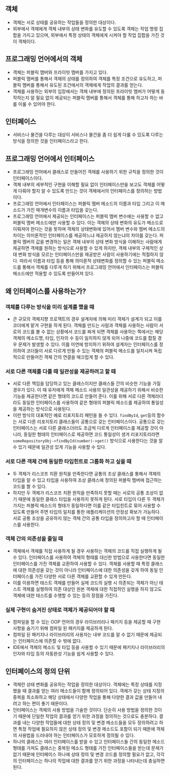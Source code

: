 ## 객체
- 객체는 서로 상태를 공유하는 작업들을 정의한 대상이다.
- 외부에서 객체에게 객체 내부의 상태 변화를 유도할 수 있도록 객체는 작업 명령 집합을 가지고 있으며, 외부에서 특정 상태의 객체에게 시켜야 할 작업 집합을 가진 것이 객체이다.

## 프로그래밍 언어에서의 객체
- 객체는 퍼블릭 맴버와 프라이빗 멤버를 가지고 있다.
- 퍼블릭 멤버를 통해서 객체의 상태를 정의하여 객체를 특정 조건으로 유도하고, 퍼블릭 멤버를 통해서 유도된 조건에서의 객체에게 작업의 결과를 얻는다.
- 객체를 사용하는 외부의 입장에서는 객체 내부에 정의된 프라이빗 멤버가 어떻게 동작하는지 알 필요 없이 제공되는 퍼블릭 멤버를 통해서 객체를 통해 하고자 하는 바를 이룰 수 있어야 한다.

## 인터페이스
- 서비스나 물건을 다루는 대상이 서비스나 물건을 좀 더 쉽게 다룰 수 있도록 다루는 방식을 정의한 것을 인터페이스라고 한다.

## 프로그래밍 언어에서 인터페이스
- 프로그래밍 언어에서 클래스로 만들어진 객체를 사용하기 위한 규칙을 정의한 것이 인터페이스이다.
- 객체 내부의 세부적인 구현을 이해할 필요 없이 인터페이스만을 보고도 객체를 어떻게 다뤄야 할지 알 수 있도록 만드는 것이 객체에서의 인터페이스를 정의하는 방법이다.
- 프로그래밍 언어에서 인터페이스는 퍼블릭 멤버 메소드의 이름과 타입 그리고 이 메소드가 가진 매개변수의 이름과 타입을 갖는다.
- 프로그래밍 언어에서 제공되는 인터페이스는 퍼블릭 멤버 변수에는 사용할 수 없고 퍼블릭 멤버 메소드에만 사용할 수 있다. 이는 객체의 상태 변화의 유도가 메소드로 이뤄져야 한다는 것을 뜻하며 객체의 상태변화에 있어서 멤버 변수와 멤버 메소드의 차이는 의미론적인 인터페이스를 제공하느냐 제공하지 않는냐의 차이를 갖는다. 퍼블릭 멤버의 값을 변경하는 일은 객체 내부의 상태 변화 방식을 이해하는 사람에게 제공하면 객체를 원하는 방식으로 사용할 수 있게 하지만, 객체 내부의 구체적인 상태 변화 방식을 모르는 인터페이스만을 제공받은 사람이 사용하기에는 적절하지 않다. 따라서 이름과 타입 등을 통해 의미론적 상태변화를 정의할 수 있는 퍼블릭 메소드를 통해서 객체를 다루게 하기 위해서 프로그래밍 언어에서 인터페이스는 퍼블릭 메소드에만 적용할 수 있도록 만들어져 있다.

## 왜 인터페이스를 사용하는가?
### 객체를 다루는 방식을 미리 설계를 했을 때
- 큰 규모의 객체지향 프로젝트의 경우 설계자에 의해 미리 객체가 설계가 되고 이를 코더에게 맡겨 구현을 하게 된다. 객체를 만드는 사람과 객체를 사용하는 사람이 서로의 코드를 볼 수 없는 상황에서 코드를 짜게 되면 객체를 사용하는 쪽에서는 해당 객체의 메소드명, 타입, 인자의 수 등이 일치하지 않게 되어 나중에 코드를 합칠 경우 문제가 발생할 수 있다. 이를 미연에 방지하기 위하여 설계자는 인터페이스를 정의하여 코더들이 서로 다르게 만들 수 있는 객체의 퍼블릭 메소드를 일치시켜 독립적으로 만들어진 객체 간의 연결을 매끄럽게 할 수 있다.

### 서로 다른 객체를 다룰 때 일관성을 제공하려고 할 때
- 서로 다른 책임을 담당하고 있는 클래스이지만 클래스들 간의 비슷한 기능을 가질 경우가 있다. 이 때 유저에게 객체 메소드 사용의 일관성을 제공하기 위해서 비슷한 기능을 제공한다면 같은 형태의 코드로 만들어 준다. 이를 위해 서로 다른 객체라더라도 동일한 인터페이스를 사용하여 같은 형태의 퍼블릭 메소드를 제공하여 통일성을 제공하는 방식으로 사용된다.
- 이런 방식의 대표적인 예로 리포지토리 패턴을 들 수 있다. `findById`, `get`등의 함수는 서로 다른 리포지토리 클래스들이 공통으로 갖는 인터페이스이다. 공통으로 갖는 인터페이스는 서로 다른 클래스더라도 조금씩 다르게 인터페이스를 제공할 것이 아니라, 동일한 형태의 인터페이스로 제공하면 코드 통일성이 생겨 리포지토리라면 `someRepositoryObj->findById(number)->get()` 방식으로 사용한다는 것을 알 수 있기 때문에 일관성 있게 기능을 사용할 수 있다.

### 서로 다른 객체 간에 동일한 타입힌트로 그룹화 하고 싶을 때
- 두 객체가 리스코프 치환 원칙을 만족한다면 공통의 조상 클래스를 통해서 객체의 타입을 알 수 있고 타입을 사용하여 조상 클래스에 정의된 퍼블릭 멤버에 접근하는 코드를 짤 수 있다.
- 하지만 두 객체가 리스코프 치환 원칙을 만족하지 못할 때는 서로의 공통 조상이 없기 때문에 동일한 클래스 타입을 사용하지 못하게 된다. 서로 타입이 다른 두 객체가 가지는 퍼블릭 메소드의 형태가 동일하다면 이를 같은 타입힌트로 묶어 사용할 수 있도록 만들어 주면 타입의 일치를 통한 애플리케이션의 안정성 확보가 가능하다. 서로 공통 조상을 공유하지 않는 객체 간의 공통 타입을 정의하고자 할 때 인터페이스를 사용한다.

### 객체 간의 의존성을 줄일 때
- 객체에서 객체를 직접 사용하게 될 경우 사용하는 객체의 코드를 직접 실행하게 될 수 있다. 인터페이스를 사용하여 객체의 형태를 대신한 방법으로 사용한다면 동일한 인터페이스를 가진 객체를 교환하여 사용할 수 있다. 객체를 사용할 때 특정 클래스에 대한 의존성을 갖는 것이 아니라 인터페이스에 대한 의존성을 갖게 하여 동일 인터페이스를 가진 다양한 서로 다른 객체를 교환할 수 있게 만든다. 
- 이를 이용하면 태스트 객체를 만들어 실제 코드의 실행 시 의존되는 객체가 아닌 태스트 객체를 실행하여 의존 대상인 원본 객체에 대한 직접적인 실행을 하지 않고도 객체에 대한 태스트를 수행할 수 있는 등의 장점을 가진다.

### 실제 구현이 숨겨진 상태로 객체가 제공되어야 할 때
- 컴파일을 할 수 있는 OOP 언어의 경우 라이브러리나 패키지 등을 제공할 때 구현 사항을 숨기기 위해 컴파일 된 패키지를 제공하게 된다.
- 컴파일 된 패키지나 라이브러리의 사용자는 내부 코드를 알 수 없기 때문에 제공되는 인터페이스에 의존할 수 밖에 없다.
- IDE에서 객체의 메소드 및 타입 등을 사용할 수 있기 때문에 패키지나 라이브러리의 인자와 타입 등의 자동완성 기능을 쉽게 사용할 수 있다.

## 인터페이스의 정의 단위
- 객체란 상태 변화를 공유하는 작업을 정의한 대상이다. 객체에는 특정 상태를 지정했을 때 결과를 얻는 여러 메소드들이 함께 정의되어 있다. 객체가 갖는 상태 지정의 중복을 최소화하고 해당 상태에서 다양한 작업을 통해 다양한 결과 값을 만들어 내려고 하는 편이 좋기 때문이다.
- 인터페이스는 객체의 사용 방법을 기술한 것이다. 단순히 사용 방법을 정의한 것이기 때문에 단일한 작업의 결과를 얻기 위한 과정을 정의하는 것으로도 충분하다. 결과를 내는 다양한 작업들에 대한 상태 정의 및 변경 메소드들을 모두 정의하려고 하면 특정 작업에 필요하지 않은 상태 정의 및 변경 메소드도 포함이 되기 때문에 객체의 사용법을 드러내야 하는 인터페이스가 모호하게 정의될 수 있다.
- 하나의 클래스는 여러 인터페이스를 받을 수 있고 인터페이스들 간의 동일한 메소드 형태를 가져도 클래스는 중복된 메소드 형태를 가진 인터페이스들을 받는데 문제가 없기 때문에 인터페이스 하나에 상태 정의 및 변경 코드를 정의할 필요가 없고, 각각의 인터페이스는 하나의 작업에 대한 결과를 얻기 위한 과정을 나타내는데 충실하면 된다.

